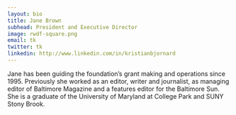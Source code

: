 ```yaml
---
layout: bio
title: Jane Brown
subhead: President and Executive Director
image: rwdf-square.png
email: tk
twitter: tk
linkedin: http://www.linkedin.com/in/kristianbjornard
---
```


Jane has been guiding the foundation’s grant making and operations since 1995.  Previously she worked as an editor, writer and journalist, as managing editor of Baltimore Magazine and a features editor for the Baltimore Sun. She is a graduate of the University of Maryland at College Park and SUNY Stony Brook.

